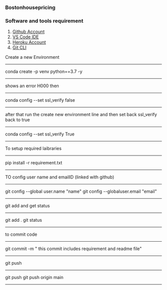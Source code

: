 ### Bostonhousepricing
### Software and tools requirement

1. [Github Account](https://github.com/)
2. [VS Code IDE](https://code.visualstudio.com/)
3. [Heroku Account](https://dashboard.heroku.com/)
4. [Git CLI](https://git-scm.com/book/en/v2/Getting-Started-The-Command-Line)

Create a new Environment
***
conda create -p venv python==3.7 -y
***
shows an error H000 then 
***
conda config --set ssl_verify false
***
after that run the create new environment line
and then set back ssl_verify back to true
***
conda config --set ssl_verify True
***
To setup required laibraries
***
pip install -r requirement.txt
***
TO config user name and emailID (linked with github)
***
git config --global user.name "name"
git config --globaluser.email "email"
***
git add and get status
***
git add .
git status
***
to commit code
***
git commit -m " this commit includes requirement and readme file"
***
git push
***
git push <remote> <branch>
git push origin main
***



